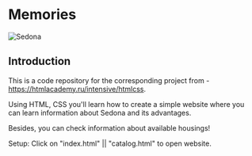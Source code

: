# Memories

![Sedona](https://i.ibb.co/4Fk6w5k/sedona-index.png)

## Introduction
This is a code repository for the corresponding project from - https://htmlacademy.ru/intensive/htmlcss.

Using HTML, CSS you'll learn how to create a simple website where you can learn information about Sedona and its advantages.

Besides, you can check information about available housings!

Setup:
Click on "index.html" || "catalog.html" to open website.
